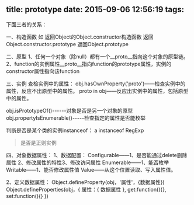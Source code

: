 title: prototype
date: 2015-09-06 12:56:19
tags:
---
下面三者的关系：

一、构造函数
如
返回Object的Object.constructor构造函数
返回Object.constructor.prototype
返回Object.prototype

二、原型
1、任何一个对象（除null）都有一个__proto__指向这个对象的原型链。
2、function的实例属性__proto__指向function的prototype属性，实例的constructor属性指向该function

三、实例
查检实例中的属性：
obj.hasOwnProperty('proto')——检查实例中的属性，反应不出原型中的属性。
proto in obj——反应出实例中的属性，包括原型中的属性。

obj.isPrototypeOf()------对象是否是另一个对象的原型
obj.propertyIsEnumerable()-----检查指定的属性是否能枚举

判断是否是某个类的实例instanceof： a instanceof RegExp
>是否是正则实例

四、对象数据属性：
1、数据配置：
Configurable——1、是否能通过delete删除属性 2、修改属性的特性3、修改访问属性
Enumerable——1、能否枚举
Writable——1、能否修改属性值
Value——从这个位置读取、写入属性值。

2、定义数据属性：
Object.defineProperty(obj，'属性'，{数据属性})
Object.defineProperties(obj，{
  属性：{
      数据属性
  },
  get:function(){},
  set:function(){}
})

